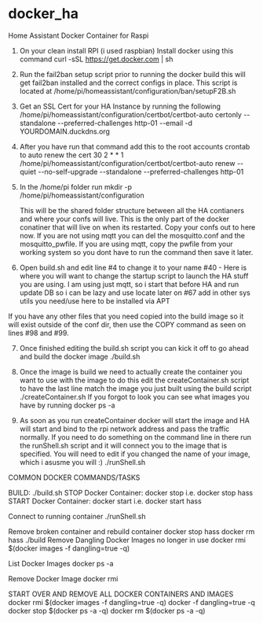 # docker_ha
Home Assistant Docker Container for Raspi

1. On your clean install RPI (i used raspbian) 
   Install docker using this command
	curl -sSL https://get.docker.com | sh

2. Run the fail2ban setup script prior to running the docker build this will get fail2ban installed and the correct configs in place.
   This script is located at /home/pi/homeassistant/configuration/ban/setupF2B.sh

3. Get an SSL Cert for your HA Instance by running the following  
   /home/pi/homeassistant/configuration/certbot/certbot-auto certonly --standalone --preferred-challenges http-01 --email <email address> -d YOURDOMAIN.duckdns.org

4. After you have run that command add this to the root accounts crontab to auto renew the cert
   30 2 * * 1 /home/pi/homeassistant/configuration/certbot/certbot-auto renew --quiet --no-self-upgrade --standalone --preferred-challenges http-01

5. In the /home/pi folder run
	mkdir -p /home/pi/homeassistant/configuration

	This will be the shared folder structure between all the HA contianers and where your confs will live. This is the only part of the docker conatiner that will live on when its restarted. Copy your confs out to here now. If you are not using mqtt you can del the mosquitto.conf and the mosquitto_pwfile. If you are using mqtt, copy the pwfile from your working system so you dont have to run the command then save it later. 

6. Open build.sh and edit line 
	#4 to change it to your name
	#40 - Here is where you will want to change the startup script to launch the HA stuff you are using. I am using just mqtt, so i start that before HA and run update DB so i can be lazy and use locate later on
	#67 add in other sys utils you need/use here to be installed via APT

If you have any other files that you need copied into the build image so it will exist outside of the conf dir, then use the COPY command as seen on lines #98 and #99.   
       
7. Once finished editing the build.sh script you can kick it off to go ahead and build the docker image
	./build.sh

8. Once the image is build we need to actually create the container you want to use with the image to do this edit the createContainer.sh script to have the last line match the image you just built using the build script
	./createContainer.sh
   If you forgot to look you can see what images you have by running 
	docker ps -a


9. As soon as you run createContainer docker will start the image and HA will start and bind to the rpi network address and pass the traffic normally. If you need to do something on the command line in there run the runShell.sh script and it will connect you to the image that is specified. You will need to edit if you changed the name of your image, which i asusme you will :)
	./runShell.sh



COMMON DOCKER COMMANDS/TASKS

BUILD: ./build.sh
STOP Docker Container: docker stop <name from createContainer.sh>
	i.e. docker stop hass
START Docker Container: docker start <name from createContainer.sh>
	i.e. docker start hass

Connect to running container
	./runShell.sh

Remove broken container and rebuild container
	docker stop hass
	docker rm hass
	./build
Remove Dangling Docker Images no longer in use
	docker rmi $(docker images -f dangling=true -q)

List Docker Images
	docker ps -a

Remove Docker Image
	docker rmi <imagename>

START OVER AND REMOVE ALL DOCKER CONTAINERS AND IMAGES
	docker rmi $(docker images -f dangling=true -q)
	docker -f dangling=true -q
	docker stop $(docker ps -a -q)
	docker rm $(docker ps -a -q)

